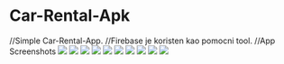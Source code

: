 # Car-Rental-Apk
//Simple Car-Rental-App.
//Firebase je koristen kao pomocni tool. 
//App Screenshots
![](Screenshot_2022-06-10-00-30-05-662_com.example.app.jpg)
![](Screenshot_2022-06-10-00-30-08-713_com.example.app.jpg)
![](Screenshot_2022-06-10-00-30-13-938_com.example.app.jpg)
![](Screenshot_2022-06-10-00-30-17-839_com.example.app.jpg)
![](Screenshot_2022-06-10-00-30-29-710_com.example.app.jpg)
![](Screenshot_2022-06-10-00-30-33-026_android.jpg)
![](Screenshot_2022-06-10-00-30-38-299_com.example.app.jpg)
![](Screenshot_2022-06-10-00-30-41-245_com.example.app.jpg)
![](Screenshot_2022-06-10-00-30-45-627_com.example.app.jpg)
![](Screenshot_2022-06-10-00-30-50-861_com.example.app.jpg)
